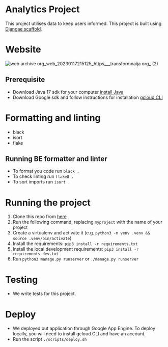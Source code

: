 # Analytics Project

This project utilises data to keep users informed. This project is built using [Djangae scaffold](https://gitlab.com/potato-oss/djangae/djangae-scaffold).

# Website
![web archive org_web_20230117215125_https___transformnaija org_ (2)](https://github.com/MrEcho92/nigeria_elections/assets/60829927/2aadec02-bbc9-4996-aec7-6fb605b82ed3)


## Prerequisite 

- Download Java 17 sdk for your computer
[install Java](https://www.oracle.com/java/technologies/downloads/#jdk17-mac)
- Download Google sdk and follow instructions for installation [gcloud CLI](https://cloud.google.com/sdk/docs/install)

# Formatting and linting
 - black
 - isort
 - flake

 ## Running BE formatter and linter
 - To format you code run `black .`
 - To check linting run `flake8 .`
 - To sort imports run `isort .`

# Running the project

1. Clone this repo from [here](git@gitlab.com:chigozie10/analytics.git)
2. Run the following command, replacing `myproject` with the name of your project
3. Create a virtualenv and activate it (e.g. `python3 -m venv .venv && source .venv/bin/activate`)
4. Install the requirements: `pip3 install -r requirements.txt`
5. Install the local development requirements: `pip3 install -r requirements-dev.txt`
6. Run `python3 manage.py runserver` or `./manage.py runserver`


# Testing
- We write tests for this project.

# Deploy 
- We deployed out application through Google App Engine. To deploy locally, you will need to install gcloud CLI and have an account.
- Run the script `./scripts/deploy.sh `
